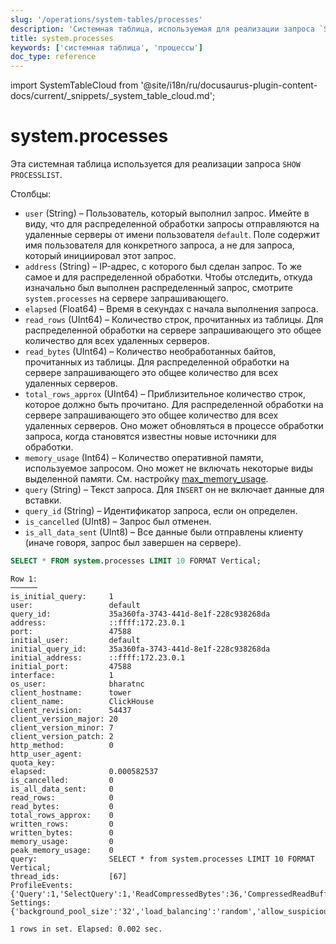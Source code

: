 ```yaml
---
slug: '/operations/system-tables/processes'
description: 'Системная таблица, используемая для реализации запроса `SHOW PROCESSLIST`.'
title: system.processes
keywords: ['системная таблица', 'процессы']
doc_type: reference
---
```

import SystemTableCloud from '@site/i18n/ru/docusaurus-plugin-content-docs/current/_snippets/_system_table_cloud.md';


# system.processes

<SystemTableCloud/>

Эта системная таблица используется для реализации запроса `SHOW PROCESSLIST`.

Столбцы:

- `user` (String) – Пользователь, который выполнил запрос. Имейте в виду, что для распределенной обработки запросы отправляются на удаленные серверы от имени пользователя `default`. Поле содержит имя пользователя для конкретного запроса, а не для запроса, который инициировал этот запрос.
- `address` (String) – IP-адрес, с которого был сделан запрос. То же самое и для распределенной обработки. Чтобы отследить, откуда изначально был выполнен распределенный запрос, смотрите `system.processes` на сервере запрашивающего.
- `elapsed` (Float64) – Время в секундах с начала выполнения запроса.
- `read_rows` (UInt64) – Количество строк, прочитанных из таблицы. Для распределенной обработки на сервере запрашивающего это общее количество для всех удаленных серверов.
- `read_bytes` (UInt64) – Количество необработанных байтов, прочитанных из таблицы. Для распределенной обработки на сервере запрашивающего это общее количество для всех удаленных серверов.
- `total_rows_approx` (UInt64) – Приблизительное количество строк, которое должно быть прочитано. Для распределенной обработки на сервере запрашивающего это общее количество для всех удаленных серверов. Оно может обновляться в процессе обработки запроса, когда становятся известны новые источники для обработки.
- `memory_usage` (Int64) – Количество оперативной памяти, используемое запросом. Оно может не включать некоторые виды выделенной памяти. См. настройку [max_memory_usage](/operations/settings/settings#max_memory_usage).
- `query` (String) – Текст запроса. Для `INSERT` он не включает данные для вставки.
- `query_id` (String) – Идентификатор запроса, если он определен.
- `is_cancelled` (UInt8) – Запрос был отменен.
- `is_all_data_sent` (UInt8) – Все данные были отправлены клиенту (иначе говоря, запрос был завершен на сервере).

```sql
SELECT * FROM system.processes LIMIT 10 FORMAT Vertical;
```

```response
Row 1:
──────
is_initial_query:     1
user:                 default
query_id:             35a360fa-3743-441d-8e1f-228c938268da
address:              ::ffff:172.23.0.1
port:                 47588
initial_user:         default
initial_query_id:     35a360fa-3743-441d-8e1f-228c938268da
initial_address:      ::ffff:172.23.0.1
initial_port:         47588
interface:            1
os_user:              bharatnc
client_hostname:      tower
client_name:          ClickHouse
client_revision:      54437
client_version_major: 20
client_version_minor: 7
client_version_patch: 2
http_method:          0
http_user_agent:
quota_key:
elapsed:              0.000582537
is_cancelled:         0
is_all_data_sent:     0
read_rows:            0
read_bytes:           0
total_rows_approx:    0
written_rows:         0
written_bytes:        0
memory_usage:         0
peak_memory_usage:    0
query:                SELECT * from system.processes LIMIT 10 FORMAT Vertical;
thread_ids:           [67]
ProfileEvents:        {'Query':1,'SelectQuery':1,'ReadCompressedBytes':36,'CompressedReadBufferBlocks':1,'CompressedReadBufferBytes':10,'IOBufferAllocs':1,'IOBufferAllocBytes':89,'ContextLock':15,'RWLockAcquiredReadLocks':1}
Settings:             {'background_pool_size':'32','load_balancing':'random','allow_suspicious_low_cardinality_types':'1','distributed_aggregation_memory_efficient':'1','skip_unavailable_shards':'1','log_queries':'1','max_bytes_before_external_group_by':'20000000000','max_bytes_before_external_sort':'20000000000','allow_introspection_functions':'1'}

1 rows in set. Elapsed: 0.002 sec.
```